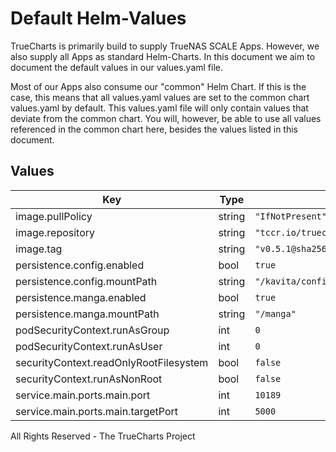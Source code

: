 # Default Helm-Values

TrueCharts is primarily build to supply TrueNAS SCALE Apps.
However, we also supply all Apps as standard Helm-Charts. In this document we aim to document the default values in our values.yaml file.

Most of our Apps also consume our "common" Helm Chart.
If this is the case, this means that all values.yaml values are set to the common chart values.yaml by default. This values.yaml file will only contain values that deviate from the common chart.
You will, however, be able to use all values referenced in the common chart here, besides the values listed in this document.

## Values

| Key | Type | Default | Description |
|-----|------|---------|-------------|
| image.pullPolicy | string | `"IfNotPresent"` |  |
| image.repository | string | `"tccr.io/truecharts/kavita"` |  |
| image.tag | string | `"v0.5.1@sha256:e584e22d7382b98b0b49fbc6ec97115f82d57ca556c943268c0ced5bd567b25e"` |  |
| persistence.config.enabled | bool | `true` |  |
| persistence.config.mountPath | string | `"/kavita/config"` |  |
| persistence.manga.enabled | bool | `true` |  |
| persistence.manga.mountPath | string | `"/manga"` |  |
| podSecurityContext.runAsGroup | int | `0` |  |
| podSecurityContext.runAsUser | int | `0` |  |
| securityContext.readOnlyRootFilesystem | bool | `false` |  |
| securityContext.runAsNonRoot | bool | `false` |  |
| service.main.ports.main.port | int | `10189` |  |
| service.main.ports.main.targetPort | int | `5000` |  |

All Rights Reserved - The TrueCharts Project
